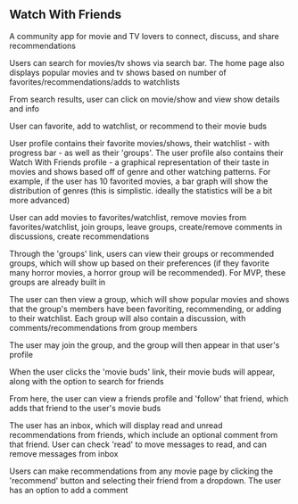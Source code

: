 ## Watch With Friends

A community app for movie and TV lovers to connect, discuss, and share recommendations

Users can search for movies/tv shows via search bar. The home page also displays popular movies and tv shows based on number of favorites/recommendations/adds to watchlists

From search results, user can click on movie/show and view show details and info

User can favorite, add to watchlist, or recommend to their movie buds

User profile contains their favorite movies/shows, their watchlist - with progress bar - as well as their 'groups'. The user profile also contains their Watch With Friends profile - a graphical representation of their taste in movies and shows based off of genre and other watching patterns. For example, if the user has 10 favorited movies, a bar graph will show the distribution of genres (this is simplistic. ideally the statistics will be a bit more advanced)

User can add movies to favorites/watchlist, remove movies from favorites/watchlist, join groups, leave groups, create/remove comments in discussions, create recommendations

Through the 'groups' link, users can view their groups or recommended groups, which will show up based on their preferences (if they favorite many horror movies, a horror group will be recommended). For MVP, these groups are already built in

The user can then view a group, which will show popular movies and shows that the group's members have been favoriting, recommending, or adding to their watchlist. Each group will also contain a discussion, with comments/recommendations from group members

The user may join the group, and the group will then appear in that user's profile

When the user clicks the 'movie buds' link, their movie buds will appear, along with the option to search for friends

From here, the user can view a friends profile and 'follow' that friend, which adds that friend to the user's movie buds

The user has an inbox, which will display read and unread recommendations from friends, which include an optional comment from that friend. User can check 'read' to move messages to read, and can remove messages from inbox

Users can make recommendations from any movie page by clicking the 'recommend' button and selecting their friend from a dropdown. The user has an option to add a comment












